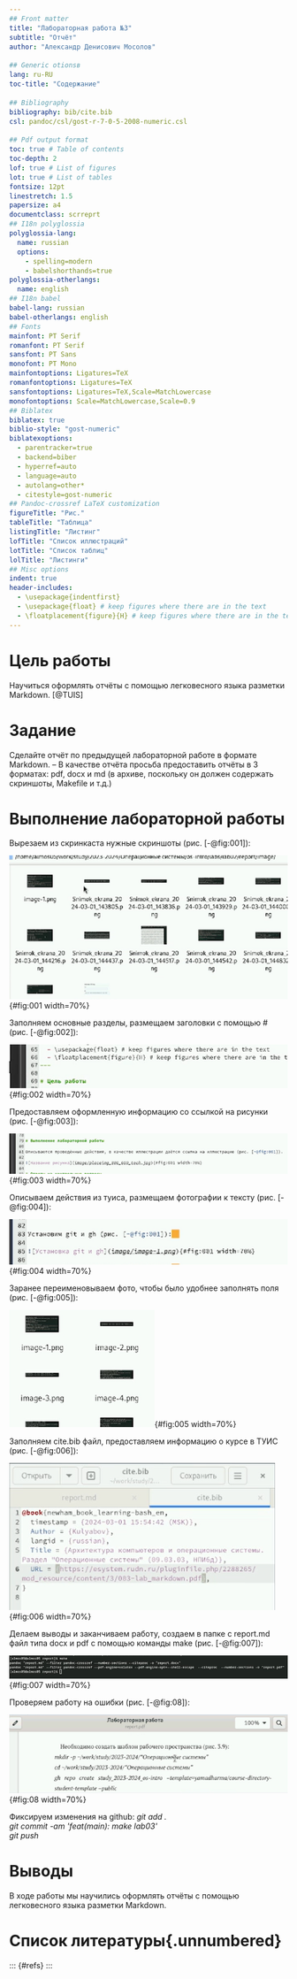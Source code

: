 ```yaml
---
## Front matter
title: "Лабораторная работа №3"
subtitle: "Отчёт"
author: "Александр Денисович Мосолов"

## Generic otionsв
lang: ru-RU
toc-title: "Содержание"

## Bibliography
bibliography: bib/cite.bib
csl: pandoc/csl/gost-r-7-0-5-2008-numeric.csl

## Pdf output format
toc: true # Table of contents
toc-depth: 2
lof: true # List of figures
lot: true # List of tables
fontsize: 12pt
linestretch: 1.5
papersize: a4
documentclass: scrreprt
## I18n polyglossia
polyglossia-lang:
  name: russian
  options:
	- spelling=modern
	- babelshorthands=true
polyglossia-otherlangs:
  name: english
## I18n babel
babel-lang: russian
babel-otherlangs: english
## Fonts
mainfont: PT Serif
romanfont: PT Serif
sansfont: PT Sans
monofont: PT Mono
mainfontoptions: Ligatures=TeX
romanfontoptions: Ligatures=TeX
sansfontoptions: Ligatures=TeX,Scale=MatchLowercase
monofontoptions: Scale=MatchLowercase,Scale=0.9
## Biblatex
biblatex: true
biblio-style: "gost-numeric"
biblatexoptions:
  - parentracker=true
  - backend=biber
  - hyperref=auto
  - language=auto
  - autolang=other*
  - citestyle=gost-numeric
## Pandoc-crossref LaTeX customization
figureTitle: "Рис."
tableTitle: "Таблица"
listingTitle: "Листинг"
lofTitle: "Список иллюстраций"
lotTitle: "Список таблиц"
lolTitle: "Листинги"
## Misc options
indent: true
header-includes:
  - \usepackage{indentfirst}
  - \usepackage{float} # keep figures where there are in the text
  - \floatplacement{figure}{H} # keep figures where there are in the text
---
```


# Цель работы

Научиться оформлять отчёты с помощью легковесного языка разметки Markdown. [@TUIS]

# Задание

Сделайте отчёт по предыдущей лабораторной работе в формате Markdown.
– В качестве отчёта просьба предоставить отчёты в 3 форматах: pdf, docx и md (в архиве,
поскольку он должен содержать скриншоты, Makefile и т.д.)

# Выполнение лабораторной работы

Вырезаем из скринкаста нужные скриншоты (рис. [-@fig:001]):

![Выбор скриншотов](image/image-1.png){#fig:001 width=70%}

Заполняем основные разделы, размещаем заголовки с помощью # (рис. [-@fig:002]):

![Размещаем заголовки](image/image-2.png){#fig:002 width=70%}

Предоставляем оформленную информацию со ссылкой на рисунки (рис. [-@fig:003]):

![Делаем ссылки](image/image-3.png){#fig:003 width=70%}

Описываем действия из туиса, размещаем фотографии к тексту (рис. [-@fig:004]):

![Синтаксис размещения фотографий](image/image-4.png){#fig:004 width=70%}

Заранее переименовываем фото, чтобы было удобнее заполнять поля (рис. [-@fig:005]):

![Переименновываем](image/image-5.png){#fig:005 width=70%}

Заполняем cite.bib файл, предоставляем информацию о курсе в ТУИС (рис. [-@fig:006]):

![Доп. литература](image/image-6.png){#fig:006 width=70%}

Делаем выводы и заканчиваем работу, создаем в папке с report.md файл типа docx и pdf с помощью команды make (рис. [-@fig:007]):

![Создаем make-файлы](image/image-7.png){#fig:007 width=70%}

Проверяем работу на ошибки (рис. [-@fig:08]):

![Проверка](image/image-8.png){#fig:08 width=70%}

Фиксируем изменения на github:
*git add .*  
*git commit -am 'feat(main): make lab03'*  
*git push* 

# Выводы

В ходе работы мы научились оформлять отчёты с помощью легковесного языка разметки Markdown.

# Список литературы{.unnumbered}

::: {#refs}
:::
